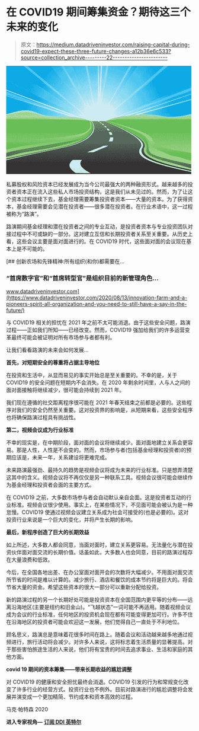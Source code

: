# 在 COVID19 期间筹集资金？期待这三个未来的变化

> 原文：<https://medium.datadriveninvestor.com/raising-capital-during-covid19-expect-these-three-future-changes-a12b36e6c533?source=collection_archive---------22----------------------->

![](img/24c1668fa3f685a1777a90b618047466.png)

私募股权和风险资本已经发展成为当今公司最强大的两种融资形式。越来越多的投资者资本正在流入这些私人市场投资结构，这是我们从未见过的。然而，为了让这个资本过程继续下去，基金经理需要筹集投资者资本——大量的资本。为了获得资本，基金经理需要会见潜在投资者——很多潜在投资者。在行业术语中，这一过程被称为“路演”。

路演期间基金经理和潜在投资者之间的专业互动，是投资者资本与专业投资团队对接过程中不可或缺的一部分。这对建立互信和长期投资者关系至关重要。从历史上看，这些会议主要是面对面进行的。在 COVID19 时代，这些面对面的会议现在基本上是不可能的。

[](https://www.datadriveninvestor.com/2020/08/13/innovation-farm-and-a-pioneers-spirit-all-organization-and-you-need-to-still-have-a-say-in-the-future/) [## 创新农场和先锋精神:所有组织(和你)都需要在…

### “首席数字官”和“首席转型官”是组织目前的新管理角色…

www.datadriveninvestor.com](https://www.datadriveninvestor.com/2020/08/13/innovation-farm-and-a-pioneers-spirit-all-organization-and-you-need-to-still-have-a-say-in-the-future/) 

与 COVID19 相关的担忧在 2021 年之前不太可能消退。由于这些安全问题，路演过程——正如我们所知——已经改变。然而，COVID19 强加给我们的许多运营变革最终可能会被证明对所有市场参与者都有利。

让我们看看路演的未来会如何发展…

**首先，对短期安全的尊重将占据主导地位**

在投资和生活中，从显而易见的事实开始总是至关重要的。不幸的是，关于 COVID19 的安全问题在短期内不会消失。在 2020 年剩余时间里，人与人之间的面对面接触将继续减少，很可能会持续到 2021 年。

我们现在遵循的社交距离程序很可能在 2021 年春天结束之前都是必要的。这些程序对我们的安全仍然至关重要。这对投资界的影响是，从短期来看，这些安全程序也将确保路演过程具有挑战性。

**第二，视频会议成为行业标准**

不幸的现实是，在中期阶段，面对面的会议将继续减少。面对面地建立关系会更容易。那是人性，人性是不会变的。然而，市场参与者(包括基金经理和投资者)的预期应该是，未来一年，关系建设将更难完成。

未来路演最强劲、最持久的趋势是视频会议将成为未来的行业标准。只是想弄清楚这其中的含义。视频会议将不再仅仅是另一种联系工具。视频会议很可能会继续作为基金经理和投资者会面的主要方式。

在 COVID19 之前，大多数市场参与者会自动默认亲自会面。这是投资者互动的行业标准。视频会议很少使用。事实上，在某些情况下，不见面可能会被认为是一种怠慢。COVID19 使通过视频会议建立关系成为社会可接受的(也是必要的)。这对投资行业来说是一个巨大的变化，并将产生长期的影响。

**最后，新程序创造了巨大的长期效益**

如上所述，大多数人都会同意，当面对面时，建立关系更容易。无法量化与潜在投资伙伴面对面交流的长期价值。话虽如此，大多数人也会同意，目前的路演过程存在大量浪费和低效。

今后，在全国各地出差、在办公室面对面开会的次数将大幅减少。不用面对面交流所节省的时间是难以计算的。减少旅行、酒店和餐饮的成本节约将是巨大的。将会节省大量的资金。希望这些资本的很大一部分可以重新分配给投资。

新的路演过程的另一个长期好处可能是投资资本在全国范围内更平等的分布——远离沿海地区(主要是纽约和旧金山)。“飞越状态”一词可能不再适用。随着视频会议成为会议的行业标准，任何地区的投资机会现在都有可能变得更加可行。许多不住在沿海地区的投资者可能会欢迎这一发展，他们觉得自己一直处于不利地位。

顾名思义，路演总是意味着花很多时间在路上。随着会议和活动越来越多地通过视频进行，旅行活动将会减少。对许多人来说，这将标志着生活质量的显著提高。对于那些害怕旅途生活的人来说，他们将有宝贵的时间去追求事业、生活和家庭的其他方面。

**covid 19 期间的资本筹集——带来长期收益的尴尬调整**

对 COVID19 的健康和安全担忧最终会消退。COVID19 引发的行为和常规变化改变了许多行业的经营方式。投资行业也不例外。目前对路演进行的尴尬调整将会发展并演变成一个更加精简、节约成本和资本高效的过程。

马克·帕特森 2020

**进入专家视角—** [**订阅 DDI 英特尔**](https://datadriveninvestor.com/ddi-intel)